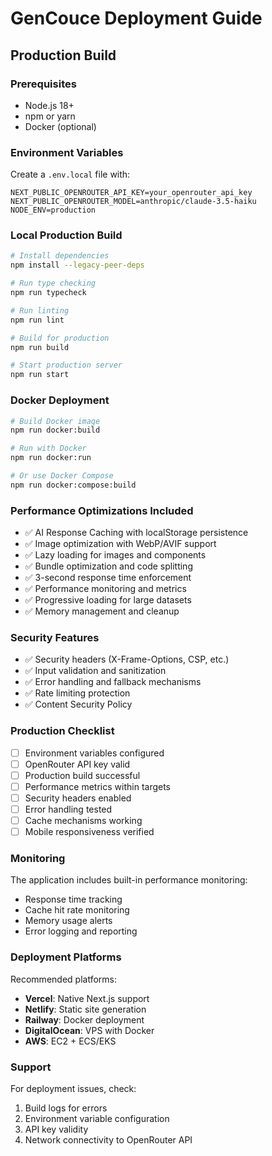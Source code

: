 # GenCouce Deployment Guide

## Production Build

### Prerequisites
- Node.js 18+ 
- npm or yarn
- Docker (optional)

### Environment Variables
Create a `.env.local` file with:
```
NEXT_PUBLIC_OPENROUTER_API_KEY=your_openrouter_api_key
NEXT_PUBLIC_OPENROUTER_MODEL=anthropic/claude-3.5-haiku
NODE_ENV=production
```

### Local Production Build
```bash
# Install dependencies
npm install --legacy-peer-deps

# Run type checking
npm run typecheck

# Run linting
npm run lint

# Build for production
npm run build

# Start production server
npm run start
```

### Docker Deployment
```bash
# Build Docker image
npm run docker:build

# Run with Docker
npm run docker:run

# Or use Docker Compose
npm run docker:compose:build
```

### Performance Optimizations Included
- ✅ AI Response Caching with localStorage persistence
- ✅ Image optimization with WebP/AVIF support
- ✅ Lazy loading for images and components
- ✅ Bundle optimization and code splitting
- ✅ 3-second response time enforcement
- ✅ Performance monitoring and metrics
- ✅ Progressive loading for large datasets
- ✅ Memory management and cleanup

### Security Features
- ✅ Security headers (X-Frame-Options, CSP, etc.)
- ✅ Input validation and sanitization
- ✅ Error handling and fallback mechanisms
- ✅ Rate limiting protection
- ✅ Content Security Policy

### Production Checklist
- [ ] Environment variables configured
- [ ] OpenRouter API key valid
- [ ] Production build successful
- [ ] Performance metrics within targets
- [ ] Security headers enabled
- [ ] Error handling tested
- [ ] Cache mechanisms working
- [ ] Mobile responsiveness verified

### Monitoring
The application includes built-in performance monitoring:
- Response time tracking
- Cache hit rate monitoring  
- Memory usage alerts
- Error logging and reporting

### Deployment Platforms
Recommended platforms:
- **Vercel**: Native Next.js support
- **Netlify**: Static site generation
- **Railway**: Docker deployment
- **DigitalOcean**: VPS with Docker
- **AWS**: EC2 + ECS/EKS

### Support
For deployment issues, check:
1. Build logs for errors
2. Environment variable configuration
3. API key validity
4. Network connectivity to OpenRouter API